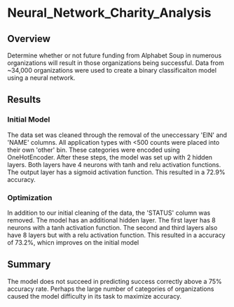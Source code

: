 # Neural_Network_Charity_Analysis
## Overview

Determine whether or not future funding from Alphabet Soup in numerous organizations will result in those organizations being successful. Data from ~34,000 organizations were used to create a binary classificaiton model using a neural network. 

## Results

### Initial Model
The data set was cleaned through the removal of the uneccessary 'EIN' and 'NAME' columns. All application types with <500 counts were placed into their own 'other' bin. These categories were encoded using OneHotEncoder. After these steps, the model was set up with 2 hidden layers. Both layers have 4 neurons with tanh and relu activation functions. The output layer has a sigmoid activation function. This resulted in a 72.9% accuracy.

### Optimization
In addition to our initial cleaning of the data, the 'STATUS' column was removed. The model has an additional hidden layer. The first layer has 8 neurons with a tanh activation function. The second and third layers also have 8 layers but with a relu activation function. This resulted in a accuracy of 73.2%, whicn improves on the initial model

## Summary

The model does not succeed in predicting success correctly above a 75% accuracy rate. Perhaps the large number of categories of organizations caused the model difficulty in its task to maximize accuracy.
